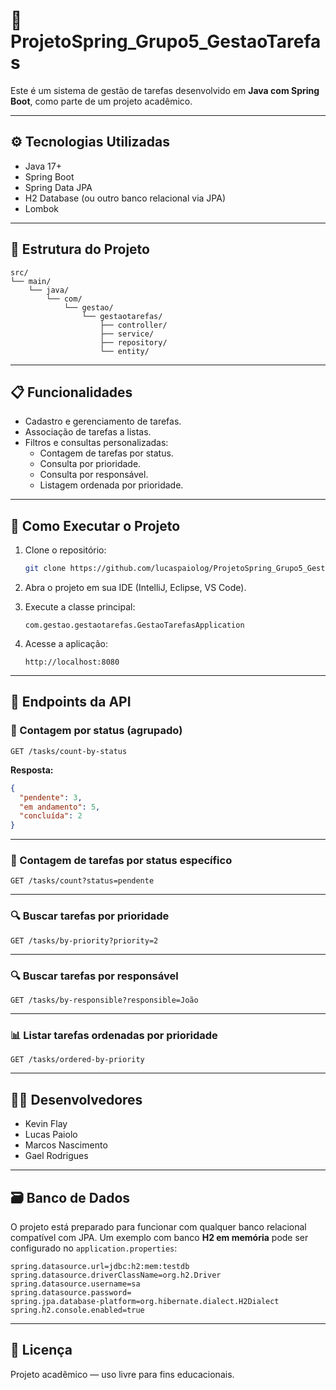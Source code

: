 # 📝 ProjetoSpring_Grupo5_GestaoTarefas

Este é um sistema de gestão de tarefas desenvolvido em **Java com Spring Boot**, como parte de um projeto acadêmico.

---

## ⚙️ Tecnologias Utilizadas

- Java 17+
- Spring Boot
- Spring Data JPA
- H2 Database (ou outro banco relacional via JPA)
- Lombok

---

## 📁 Estrutura do Projeto

```
src/
└── main/
    └── java/
        └── com/
            └── gestao/
                └── gestaotarefas/
                    ├── controller/
                    ├── service/
                    ├── repository/
                    └── entity/
```

---

## 📋 Funcionalidades

- Cadastro e gerenciamento de tarefas.
- Associação de tarefas a listas.
- Filtros e consultas personalizadas:
  - Contagem de tarefas por status.
  - Consulta por prioridade.
  - Consulta por responsável.
  - Listagem ordenada por prioridade.

---

## 🚀 Como Executar o Projeto

1. Clone o repositório:
   ```bash
   git clone https://github.com/lucaspaiolog/ProjetoSpring_Grupo5_GestaoTarefas.git
   ```

2. Abra o projeto em sua IDE (IntelliJ, Eclipse, VS Code).

3. Execute a classe principal:
   ```
   com.gestao.gestaotarefas.GestaoTarefasApplication
   ```

4. Acesse a aplicação:
   ```
   http://localhost:8080
   ```

---

## 📡 Endpoints da API

### 🔢 Contagem por status (agrupado)
```
GET /tasks/count-by-status
```
**Resposta:**
```json
{
  "pendente": 3,
  "em andamento": 5,
  "concluída": 2
}
```

---

### 🔢 Contagem de tarefas por status específico
```
GET /tasks/count?status=pendente
```

---

### 🔍 Buscar tarefas por prioridade
```
GET /tasks/by-priority?priority=2
```

---

### 🔍 Buscar tarefas por responsável
```
GET /tasks/by-responsible?responsible=João
```

---

### 📊 Listar tarefas ordenadas por prioridade
```
GET /tasks/ordered-by-priority
```

---

## 🧑‍💻 Desenvolvedores

- Kevin Flay
- Lucas Paiolo
- Marcos Nascimento
- Gael Rodrigues

---

## 🗃️ Banco de Dados

O projeto está preparado para funcionar com qualquer banco relacional compatível com JPA. Um exemplo com banco **H2 em memória** pode ser configurado no `application.properties`:

```properties
spring.datasource.url=jdbc:h2:mem:testdb
spring.datasource.driverClassName=org.h2.Driver
spring.datasource.username=sa
spring.datasource.password=
spring.jpa.database-platform=org.hibernate.dialect.H2Dialect
spring.h2.console.enabled=true
```

---

## 📝 Licença

Projeto acadêmico — uso livre para fins educacionais.
